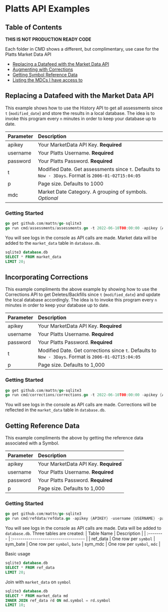 # Platts API Examples

## Table of Contents

**THIS IS NOT PRODUCTION READY CODE**

Each folder in CMD shows a different, but complimentary, use case for the Platts Market Data API

- [ Replacing a Datafeed with the Market Data API ](#replacing-a-datafeed-with-the-market-data-api)
- [ Augmenting with Corrections ](#incorporating-corrections)
- [ Getting Symbol Reference Data](#getting-reference-data)
- [ Listing the MDCs I have access to](#replacing-a-datafeed-with-api)

## Replacing a Datafeed with the Market Data API

This example shows how to use the History API to get all assessments since `t` (`modified_date`) and store the results in a local database. The idea is to invoke this program every `n` minutes in order to keep your database up to date.

| Parameter | Description                                                                                          |
| :-------- | :--------------------------------------------------------------------------------------------------- |
| apikey    | Your MarketData API Key. **Required**                                                                |
| username  | Your Platts Username. **Required**                                                                   |
| password  | Your Platts Password. **Required**                                                                   |
| t         | Modified Date. Get assessments since `t`. Defaults to `Now - 3Days`. Format is `2006-01-02T15:04:05` |
| p         | Page size. Defaults to 1000                                                                          |
| mdc       | Market Date Category. A grouping of symbols. _Optional_                                              |

### Getting Started

```go
go get github.com/mattn/go-sqlite3
go run cmd/assessments/assessments.go -t 2022-06-10T00:00:00 -apikey {APIKEY} -username {USERNAME} -password {PASSWORD} -mdc {MDC}
```

You will see logs in the console as API calls are made. Market data will be added to the `market_data` table in `database.db`.

```sql
sqlite3 database.db
SELECT * FROM market_data
LIMIT 20;
```

## Incorporating Corrections

This example compliments the above example by showing how to use the Corrections API to get Deletes/Backfills since `t` (`modified_date`) and update the local database accordingly. The idea is to invoke this program every `n` minutes in order to keep your database up to date.

| Parameter | Description                                                                                          |
| :-------- | :--------------------------------------------------------------------------------------------------- |
| apikey    | Your MarketData API Key. **Required**                                                                |
| username  | Your Platts Username. **Required**                                                                   |
| password  | Your Platts Password. **Required**                                                                   |
| t         | Modified Date. Get corrections since `t`. Defaults to `Now - 3Days`. Format is `2006-01-02T15:04:05` |
| p         | Page size. Defaults to 1,000                                                                         |

### Getting Started

```go
go get github.com/mattn/go-sqlite3
go run cmd/corrections/corrections.go -t 2022-06-10T00:00:00 -apikey {APIKEY} -username {USERNAME} -password {PASSWORD}
```

You will see logs in the console as API calls are made. Corrections will be reflected in the `market_data` table in `database.db`.

## Getting Reference Data

This example compliments the above by getting the reference data associated with a Symbol.

| Parameter | Description                           |
| :-------- | :------------------------------------ |
| apikey    | Your MarketData API Key. **Required** |
| username  | Your Platts Username. **Required**    |
| password  | Your Platts Password. **Required**    |
| p         | Page size. Defaults to 1,000          |

### Getting Started

```go
go get github.com/mattn/go-sqlite3
go run cmd/refdata/refdata.go -apikey {APIKEY} -username {USERNAME} -password {PASSWORD}
```

You will see logs in the console as API calls are made. Data will be added to `database.db`. Three tables are created:
| Table Name | Description |
| :-------- | :------------------------------------ |
| ref_data | One row per `symbol`
| sym_bate | One row per `symbol`, `bate`
| sym_mdc | One row per `symbol`, `mdc` |

Basic usage

```sql
sqlite3 database.db
SELECT * FROM ref_data
LIMIT 20;
```

Join with `market_data` on `symbol`

```sql
sqlite3 database.db
SELECT * FROM market_data md
INNER JOIN ref_data rd ON md.symbol = rd.symbol
LIMIT 10;
```
